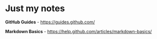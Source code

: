 # Just my notes

**GitHub Guides** - https://guides.github.com/

**Markdown Basics** - https://help.github.com/articles/markdown-basics/


